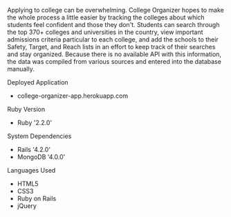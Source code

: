 Applying to college can be overwhelming. College Organizer hopes to make the whole process a little easier by tracking the colleges about which students feel confident and those they don't. Students can search through the top 370+ colleges and universities in the country, view important admissions criteria particular to each college, and add the schools to their Safety, Target, and Reach lists in an effort to keep track of their searches and stay organized. Because there is no available API with this information, the data was compiled from various sources and entered into the database manually. 

Deployed Application
* college-organizer-app.herokuapp.com

Ruby Version
* Ruby '2.2.0'

System Dependencies
* Rails '4.2.0'
* MongoDB '4.0.0'

Languages Used
* HTML5
* CSS3
* Ruby on Rails
* jQuery

